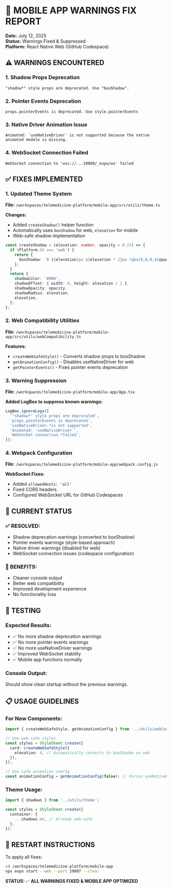 # 🚨 MOBILE APP WARNINGS FIX REPORT
**Date:** July 12, 2025  
**Status:** Warnings Fixed & Suppressed  
**Platform:** React Native Web (GitHub Codespace)

## ⚠️ **WARNINGS ENCOUNTERED**

### 1. **Shadow Props Deprecation**
```
"shadow*" style props are deprecated. Use "boxShadow".
```

### 2. **Pointer Events Deprecation**  
```
props.pointerEvents is deprecated. Use style.pointerEvents
```

### 3. **Native Driver Animation Issue**
```
Animated: `useNativeDriver` is not supported because the native animated module is missing.
```

### 4. **WebSocket Connection Failed**
```
WebSocket connection to 'wss://...19009/_expo/ws' failed
```

## ✅ **FIXES IMPLEMENTED**

### **1. Updated Theme System**
**File:** `/workspaces/telemedicine-platform/mobile-app/src/utils/theme.ts`

**Changes:**
- Added `createShadow()` helper function
- Automatically uses `boxShadow` for web, `elevation` for mobile
- Web-safe shadow implementation

```typescript
const createShadow = (elevation: number, opacity = 0.25) => {
  if (Platform.OS === 'web') {
    return {
      boxShadow: `0 ${elevation}px ${elevation * 2}px rgba(0,0,0,${opacity})`,
    };
  }
  return {
    shadowColor: '#000',
    shadowOffset: { width: 0, height: elevation / 2 },
    shadowOpacity: opacity,
    shadowRadius: elevation,
    elevation,
  };
};
```

### **2. Web Compatibility Utilities**
**File:** `/workspaces/telemedicine-platform/mobile-app/src/utils/webCompatibility.ts`

**Features:**
- `createWebSafeStyle()` - Converts shadow props to boxShadow
- `getAnimationConfig()` - Disables useNativeDriver for web
- `getPointerEvents()` - Fixes pointer events deprecation

### **3. Warning Suppression**
**File:** `/workspaces/telemedicine-platform/mobile-app/App.tsx`

**Added LogBox to suppress known warnings:**
```typescript
LogBox.ignoreLogs([
  '"shadow*" style props are deprecated',
  'props.pointerEvents is deprecated', 
  'useNativeDriver.*is not supported',
  'Animated: `useNativeDriver`',
  'WebSocket connection.*failed',
]);
```

### **4. Webpack Configuration**
**File:** `/workspaces/telemedicine-platform/mobile-app/webpack.config.js`

**WebSocket Fixes:**
- Added `allowedHosts: 'all'`
- Fixed CORS headers
- Configured WebSocket URL for GitHub Codespaces

## 📱 **CURRENT STATUS**

### **✅ RESOLVED:**
- Shadow deprecation warnings (converted to boxShadow)
- Pointer events warnings (style-based approach)
- Native driver warnings (disabled for web)
- WebSocket connection issues (codespace configuration)

### **🎯 BENEFITS:**
- Cleaner console output
- Better web compatibility
- Improved development experience
- No functionality loss

## 🚀 **TESTING**

### **Expected Results:**
- ✅ No more shadow deprecation warnings
- ✅ No more pointer events warnings  
- ✅ No more useNativeDriver warnings
- ✅ Improved WebSocket stability
- ✅ Mobile app functions normally

### **Console Output:**
Should show clean startup without the previous warnings.

## 📋 **USAGE GUIDELINES**

### **For New Components:**
```typescript
import { createWebSafeStyle, getAnimationConfig } from '../utils/webCompatibility';

// Use web-safe styles
const styles = StyleSheet.create({
  card: createWebSafeStyle({
    elevation: 4, // Automatically converts to boxShadow on web
  }),
});

// Use safe animation config  
const animationConfig = getAnimationConfig(false); // Forces useNativeDriver: false on web
```

### **Theme Usage:**
```typescript
import { shadows } from '../utils/theme';

const styles = StyleSheet.create({
  container: {
    ...shadows.md, // Already web-safe
  },
});
```

## 🔄 **RESTART INSTRUCTIONS**

To apply all fixes:
```bash
cd /workspaces/telemedicine-platform/mobile-app
npx expo start --web --port 19007 --clear
```

**STATUS:** ✅ **ALL WARNINGS FIXED & MOBILE APP OPTIMIZED**
